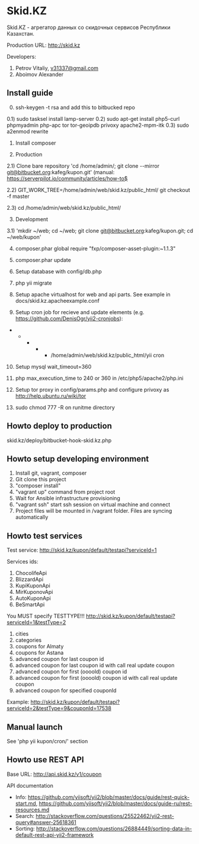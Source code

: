 Skid.KZ
================================

Skid.KZ - агрегатор данных со скидочных сервисов Республики Казахстан.

Production URL: http://skid.kz

Developers:
1. Petrov Vitaliy, v31337@gmail.com
2. Aboimov Alexander

Install guide
-------------------
0) ssh-keygen -t rsa and add this to bitbucked repo

0.1) sudo tasksel install lamp-server
0.2) sudo apt-get install php5-curl phpmyadmin php-apc tor tor-geoipdb privoxy apache2-mpm-itk
0.3) sudo a2enmod rewrite

1) Install composer

2) Production

2.1) Clone bare repository 'cd /home/admin/; git clone --mirror git@bitbucket.org:kafeg/kupon.git' (manual: https://serverpilot.io/community/articles/how-to$<br/>

2.2) GIT_WORK_TREE=/home/admin/web/skid.kz/public_html/ git checkout -f master

2.3) cd /home/admin/web/skid.kz/public_html/

3) Development

3.1) 'mkdir ~/web; cd ~/web; git clone git@bitbucket.org:kafeg/kupon.git; cd ~/web/kupon'

4) composer.phar global require "fxp/composer-asset-plugin:~1.1.3"

5) composer.phar update

6) Setup database with config/db.php

7) php yii migrate

8) Setup apache virtualhost for web and api parts. See example in docs/skid.kz.apacheexample.conf

9) Setup cron job for recieve and update elements (e.g. https://github.com/DenisOgr/yii2-cronjobs):

* * * * * /home/admin/web/skid.kz/public_html/yii cron

10) Setup mysql wait_timeout=360

11) php max_execution_time to 240 or 360 in /etc/php5/apache2/php.ini

12) Setup tor proxy in config/params.php and configure privoxy as http://help.ubuntu.ru/wiki/tor

13) sudo chmod 777 -R on runitme directory

Howto deploy to production
------------------------------------
skid.kz/deploy/bitbucket-hook-skid.kz.php

Howto setup developing environment
------------------------------------
1. Install git, vagrant, composer
2. Git clone this project
3. "composer install" 
4. "vagrant up" command from project root
4. Wait for Ansible infrastructure provisioning
5. "vagrant ssh" start ssh session on virtual machine and connect
6. Project files will be mounted in /vagrant folder. Files are syncing automatically

Howto test services
--------------------------------------

Test service: http://skid.kz/kupon/default/testapi?serviceId=1

Services ids:
1. ChocolifeApi
2. BlizzardApi
3. KupiKuponApi
4. MirKuponovApi
5. AutoKuponApi
6. BeSmartApi

You MUST specify TESTTYPE!!!
http://skid.kz/kupon/default/testapi?serviceId=1&testType=2

1. cities
2. categories
3. coupons for Almaty
4. coupons for Astana
5. advanced coupon for last coupon id
6. advanced coupon for last coupon id with call real update coupon
7. advanced coupon for first (oooold) coupon id
8. advanced coupon for first (oooold) coupon id with call real update coupon
9. advanced coupon for specified couponId

Example: http://skid.kz/kupon/default/testapi?serviceId=2&testType=9&couponId=17538

Manual launch
--------------------------------------
See 'php yii kupon/cron/' section

Howto use REST API
--------------------------------------
Base URL: http://api.skid.kz/v1/coupon

API documentation
- Info: https://github.com/yiisoft/yii2/blob/master/docs/guide/rest-quick-start.md, https://github.com/yiisoft/yii2/blob/master/docs/guide-ru/rest-resources.md
- Search: http://stackoverflow.com/questions/25522462/yii2-rest-query#answer-25618361
- Sorting: http://stackoverflow.com/questions/26884449/sorting-data-in-default-rest-api-yii2-framework

